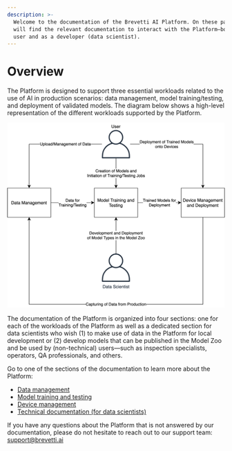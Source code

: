 ```yaml
---
description: >-
  Welcome to the documentation of the Brevetti AI Platform. On these pages, you
  will find the relevant documentation to interact with the Platform—both as a
  user and as a developer (data scientist).
---
```


# Overview

The Platform is designed to support three essential workloads related to the use of AI in production scenarios: data management, model training/testing, and deployment of validated models. The diagram below shows a high-level representation of the different workloads supported by the Platform.

![](.gitbook/assets/brevetti-ai-platform.png)

The documentation of the Platform is organized into four sections: one for each of the workloads of the Platform as well as a dedicated section for data scientists who wish \(1\) to make use of data in the Platform for local development or \(2\) develop models that can be published in the Model Zoo and be used by \(non-technical\) users—such as inspection specialists, operators, QA professionals, and others.

Go to one of the sections of the documentation to learn more about the Platform:

* [Data management](docs/data-management/intro.md)
* [Model training and testing](docs/model-training-and-testing/intro.md)
* [Device management](docs/device-management/intro.md)
* [Technical documentation \(for data scientists\)](docs/developers/intro.md)

If you have any questions about the Platform that is not answered by our documentation, please do not hesitate to reach out to our support team: [support@brevetti.ai](mailto:support@brevetti.ai)